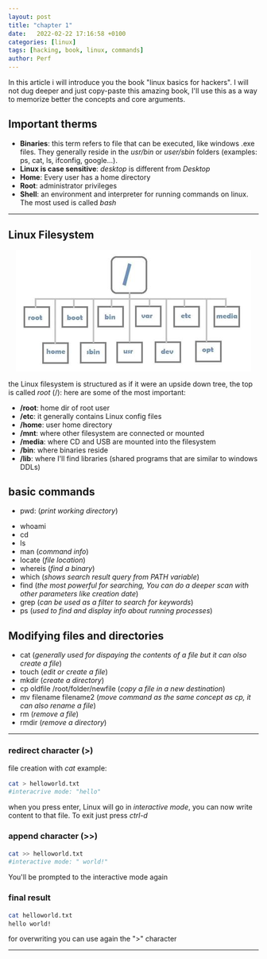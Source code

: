 ```yaml
---
layout: post
title: "chapter 1"
date:   2022-02-22 17:16:58 +0100
categories: [linux]
tags: [hacking, book, linux, commands]
author: Perf
---
```

In this article i will introduce you the book "linux basics for hackers". I will not dug deeper and just copy-paste this amazing book, I'll use this as a way to memorize better the concepts and core arguments.

## Important therms

+ **Binaries**: this term refers to file that can be executed, like windows .exe files. They generally reside in the *usr/bin* or *user/sbin*  folders (examples: ps, cat, ls, ifconfig, google...).
+ **Linux is case sensitive**: *desktop* is different from *Desktop*
+ **Home**: Every user has a home directory
+ **Root**: administrator privileges
+ **Shell**: an environment and interpreter for running commands on linux. The most used is called *bash*


---
## Linux Filesystem
<center>
<img src="/assets/filesystem.jpeg">
</center>

 the Linux filesystem is structured as if it were an upside down tree, the top is called *root* (/): here are some of the most important:
+ **/root**: home dir of root user
+ **/etc**:  it generally contains Linux config files
+ **/home**: user home directory
+ **/mnt**: where other filesystem are connected or mounted
+ **/media**: where CD and USB are mounted into the filesystem
+ **/bin**: where binaries reside
+ **/lib**: where I'll find libraries (shared programs that are similar to windows DDLs)

## basic commands
- pwd: (*print working directory*)
+ whoami
+ cd
+ ls
+ man (*command info*)
+ locate (*file location*)
+ whereis (*find a binary*)
+ which (*shows search result query from PATH variable*)
+ find (*the most powerful for searching, You can do a deeper scan with other parameters like creation date*)
+ grep (*can be used as a filter to search for keywords*)
+ ps (*used to find and display info about running processes*)

## Modifying files and directories

+ cat (*generally used for dispaying the contents of a file but it can olso create a file*)
+ touch (*edit or create a file*)
+ mkdir (*create a directory*)
+ cp oldfile   /root/folder/newfile   (*copy a file in a new destination*)
+ mv filename  filename2 (*move command as the same concept as cp, it can also rename a file*)
+ rm (*remove a file*)
+ rmdir (*remove a directory*)
 
---
### redirect character (>)
file creation with *cat* example:
```sh
cat > helloworld.txt
#interacrive mode: "hello"
```
when you press enter, Linux will go in *interactive mode*, you can now write content to that file. To exit just press *ctrl-d*

### append character (>>)
```sh
cat >> helloworld.txt
#interactive mode: " world!"
```
You'll be prompted to the interactive mode again

### final result

```sh
cat helloworld.txt
hello world!
```

for overwriting you can use again the  ">" character

---